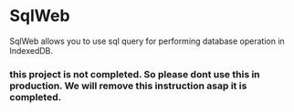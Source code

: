# SqlWeb

SqlWeb allows you to use sql query for performing database operation in IndexedDB.

### this project is not completed. So please dont use this in production. We will remove this instruction asap it is completed.